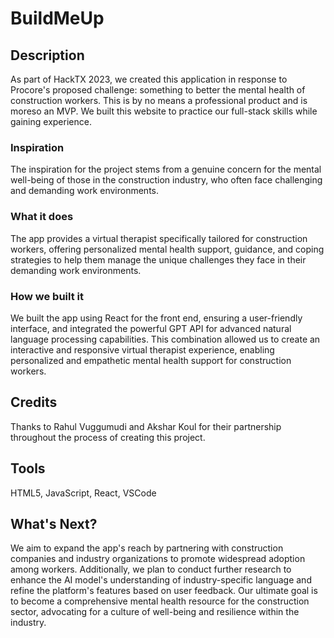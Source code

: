 # BuildMeUp

## Description
As part of HackTX 2023, we created this application in response to Procore's proposed challenge: something to better the mental health of construction workers. This is by no means a professional product and is moreso an MVP. We built this website to practice our full-stack skills while gaining experience.

### Inspiration
The inspiration for the project stems from a genuine concern for the mental well-being of those in the construction industry, who often face challenging and demanding work environments.

### What it does
The app provides a virtual therapist specifically tailored for construction workers, offering personalized mental health support, guidance, and coping strategies to help them manage the unique challenges they face in their demanding work environments.

### How we built it
We built the app using React for the front end, ensuring a user-friendly interface, and integrated the powerful GPT API for advanced natural language processing capabilities. This combination allowed us to create an interactive and responsive virtual therapist experience, enabling personalized and empathetic mental health support for construction workers.

## Credits
Thanks to Rahul Vuggumudi and Akshar Koul for their partnership throughout the process of creating this project.

## Tools
HTML5, JavaScript, React, VSCode

## What's Next?
We aim to expand the app's reach by partnering with construction companies and industry organizations to promote widespread adoption among workers. Additionally, we plan to conduct further research to enhance the AI model's understanding of industry-specific language and refine the platform's features based on user feedback. Our ultimate goal is to become a comprehensive mental health resource for the construction sector, advocating for a culture of well-being and resilience within the industry.
